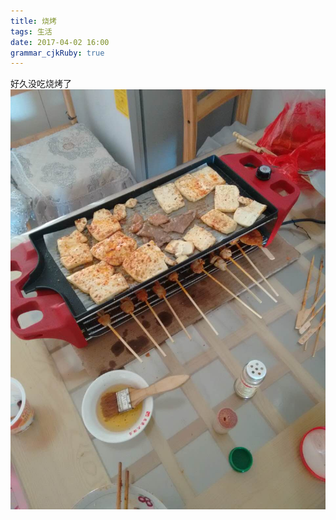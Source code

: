 ```yaml
---
title: 烧烤
tags: 生活
date: 2017-04-02 16:00
grammar_cjkRuby: true
---
```

好久没吃烧烤了
![enter description here][1]


  [1]: /img/9.jpg